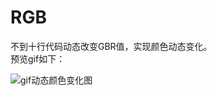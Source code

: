 # RGB
不到十行代码动态改变GBR值，实现颜色动态变化。  
预览gif如下：

![gif动态颜色变化图](http://7xk67j.com1.z0.glb.clouddn.com/iOSRGB.gif)
